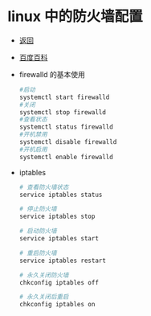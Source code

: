 # linux 中的防火墙配置

- [返回](./README.md)
- [百度百科](https://baike.baidu.com/item/防火墙/52767)
- firewalld 的基本使用

  ```sh
  #启动
  systemctl start firewalld
  #关闭
  systemctl stop firewalld
  #查看状态
  systemctl status firewalld
  #开机禁用
  systemctl disable firewalld
  #开机启用
  systemctl enable firewalld
  ```

- iptables

  ```sh
  # 查看防火墙状态
  service iptables status  

  # 停止防火墙
  service iptables stop  

  # 启动防火墙
  service iptables start  

  # 重启防火墙
  service iptables restart  

  # 永久关闭防火墙
  chkconfig iptables off  

  # 永久关闭后重启
  chkconfig iptables on

  ```
